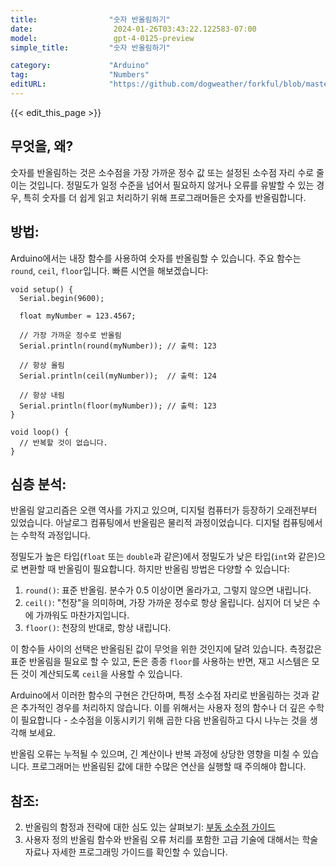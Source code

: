 ```yaml
---
title:                "숫자 반올림하기"
date:                  2024-01-26T03:43:22.122583-07:00
model:                 gpt-4-0125-preview
simple_title:         "숫자 반올림하기"

category:             "Arduino"
tag:                  "Numbers"
editURL:              "https://github.com/dogweather/forkful/blob/master/content/ko/arduino/rounding-numbers.md"
---
```


{{< edit_this_page >}}

## 무엇을, 왜?

숫자를 반올림하는 것은 소수점을 가장 가까운 정수 값 또는 설정된 소수점 자리 수로 줄이는 것입니다. 정밀도가 일정 수준을 넘어서 필요하지 않거나 오류를 유발할 수 있는 경우, 특히 숫자를 더 쉽게 읽고 처리하기 위해 프로그래머들은 숫자를 반올림합니다.

## 방법:
Arduino에서는 내장 함수를 사용하여 숫자를 반올림할 수 있습니다. 주요 함수는 `round`, `ceil`, `floor`입니다. 빠른 시연을 해보겠습니다:

```arduino
void setup() {
  Serial.begin(9600);
  
  float myNumber = 123.4567;

  // 가장 가까운 정수로 반올림
  Serial.println(round(myNumber)); // 출력: 123

  // 항상 올림
  Serial.println(ceil(myNumber));  // 출력: 124

  // 항상 내림
  Serial.println(floor(myNumber)); // 출력: 123
}

void loop() {
  // 반복할 것이 없습니다.
}
```

## 심층 분석:
반올림 알고리즘은 오랜 역사를 가지고 있으며, 디지털 컴퓨터가 등장하기 오래전부터 있었습니다. 아날로그 컴퓨팅에서 반올림은 물리적 과정이었습니다. 디지털 컴퓨팅에서는 수학적 과정입니다.

정밀도가 높은 타입(`float` 또는 `double`과 같은)에서 정밀도가 낮은 타입(`int`와 같은)으로 변환할 때 반올림이 필요합니다. 하지만 반올림 방법은 다양할 수 있습니다:

1. `round()`: 표준 반올림. 분수가 0.5 이상이면 올라가고, 그렇지 않으면 내립니다.
2. `ceil()`: "천장"을 의미하며, 가장 가까운 정수로 항상 올립니다. 심지어 더 낮은 수에 가까워도 마찬가지입니다.
3. `floor()`: 천장의 반대로, 항상 내립니다.

이 함수들 사이의 선택은 반올림된 값이 무엇을 위한 것인지에 달려 있습니다. 측정값은 표준 반올림을 필요로 할 수 있고, 돈은 종종 `floor`를 사용하는 반면, 재고 시스템은 모든 것이 계산되도록 `ceil`을 사용할 수 있습니다.

Arduino에서 이러한 함수의 구현은 간단하며, 특정 소수점 자리로 반올림하는 것과 같은 추가적인 경우를 처리하지 않습니다. 이를 위해서는 사용자 정의 함수나 더 깊은 수학이 필요합니다 - 소수점을 이동시키기 위해 곱한 다음 반올림하고 다시 나누는 것을 생각해 보세요.

반올림 오류는 누적될 수 있으며, 긴 계산이나 반복 과정에 상당한 영향을 미칠 수 있습니다. 프로그래머는 반올림된 값에 대한 수많은 연산을 실행할 때 주의해야 합니다.

## 참조:
2. 반올림의 함정과 전략에 대한 심도 있는 살펴보기: [부동 소수점 가이드](https://floating-point-gui.de/)
3. 사용자 정의 반올림 함수와 반올림 오류 처리를 포함한 고급 기술에 대해서는 학술 자료나 자세한 프로그래밍 가이드를 확인할 수 있습니다.
